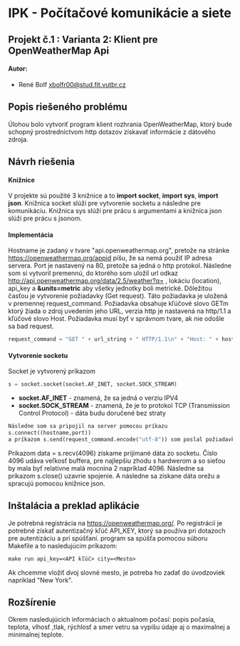 # IPK - Počítačové komunikácie a siete

## Projekt č.1 : Varianta 2: Klient pre OpenWeatherMap Api

#### Autor: 
- René Bolf <xbolfr00@stud.fit.vutbr.cz>


## Popis riešeného problému
Úlohou bolo vytvoriť program klient rozhrania OpenWeatherMap, ktorý bude schopný prostredníctvom http dotazov získavať informácie z dátového zdroja.

## Návrh riešenia
#### Knižnice
V projekte sú použité 3 knižnice a to **import socket**, **import sys**, **import json**.
Knižnica socket slúži pre vytvorenie socketu a následne pre komunikáciu. Knižnica sys slúži pre prácu s argumentami a knižnica json slúži pre prácu s jsonom.
#### Implementácia
Hostname je zadaný v tvare "api.openweathermap.org", pretože na stránke <https://openweathermap.org/appid> píšu, že sa nemá použiť IP adresa servera. Port je nastavený na 80, pretože sa jedná o http protokol. Následne som si vytvoril premennú, do ktorého som uložil url odkaz <http://api.openweathermap.org/data/2.5/weather?q=> , lokáciu (location), api_key a **&units=metric** aby všetky jednotky boli metrické.
Dôležitou časťou je vytvorenie požiadavky (Get request). Táto požiadavka je uložená v premennej request_command. Požiadavka obsahuje kľúčové slovo GETm ktorý žiada o zdroj uvedením jeho URL, verzia http je nastavená na http/1.1 a kľúčové slovo Host.
Požiadavka musí byť v správnom tvare, ak nie odošle sa bad request.
```python
request_command = "GET " + url_string + " HTTP/1.1\n" + "Host: " + hostname + "\n\n"
```
#### Vytvorenie socketu
Socket je vytvorený príkazom 
```python
s = socket.socket(socket.AF_INET, socket.SOCK_STREAM) 
```
- **socket.AF_INET** - znamená, že sa jedná o verziu IPV4
- **socket.SOCK_STREAM** - znamená, že je to protokol TCP (Transmission Control Protocol) - dáta budu doručené bez straty

```python
Následne som sa pripojil na server pomocou príkazu 
s.connect((hostname,port)) 
a príkazom s.send(request_command.encode("utf-8")) som poslal požiadavku na server
```
Príkazom data = s.recv(4096) získame prijímané dáta zo socketu. Číslo 4096 udáva veľkosť buffera, pre najlepšiu zhodu s hardwerom a so sieťou by mala byť relatívne malá mocnina 2 napríklad 4096. Následne sa príkazom s.close() uzavrie spojenie. A následne sa získane dáta orežu a spracujú pomocou knižnice json.




## Inštalácia a preklad aplikácie
Je potrebná registrácia na <https://openweathermap.org/>. Po registrácií je potrebné získať autentizačný kľúč API_KEY, ktorý sa používa pri dotazoch pre autentizáciu a pri spúšťaní.
program sa spúšťa pomocou súboru Makefile a to nasledujúcim príkazom:
```MakeFile
make run api_key=<API kľúč> city=<Mesto>
```
Ak chcemme vložiť dvoj slovné mesto, je potreba ho zadať do úvodzoviek napriklad "New York".
## Rozšírenie
Okrem nasledujúcich informáciach o aktualnom počasí: popis počasia, teplota, vlhosť ,tlak, rýchlosť a smer vetru sa vypíšu údaje aj o maximalnej a minimalnej teplote.